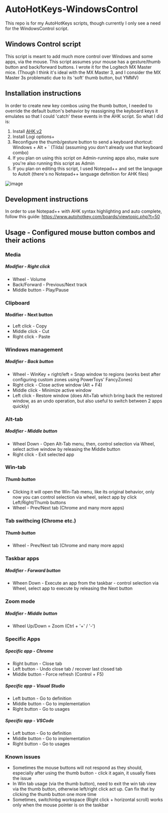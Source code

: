 # AutoHotKeys-WindowsControl
This repo is for my AutoHotKeys scripts, though currently I only see a need for the WindowsControl script.

## Windows Control script
This script is meant to add much more control over Windows and some apps, via the mouse.
This script assumes your mouse has a gesture/thumb button and back/forward buttons.
I wrote it for the Logitech MX Master mice.
(Though I think it's ideal with the MX Master 3, and I consider the MX Master 3s problematic due to its 'soft' thumb button, but YMMV)

## Installation instructions
In order to create new key combos using the thumb button, I needed to override the default button's behavior by reassigning the keyboard keys it emulates so that I could 'catch' these events in the AHK script.
So what I did is:
1. Install [AHK v2](https://www.autohotkey.com/download/2.0/) 
2. Install Logi options+
3. Reconfigure the thumb/gesture button to send a keyboard shortcut: Windows + Alt + \` (Tilda) (assuming you don't already use that keyboard combo)
4. If you plan on using this script on Admin-running apps also, make sure you're also running this script as Admin
5. If you plan on editing this script, I used Notepad++ and set the language to AutoIt (there's no Notepad++ language definition for AHK files)

![image](https://github.com/user-attachments/assets/91000120-99c8-4222-a054-b310e5d641fd)


## Development instructions
In order to use Notepad++ with AHK syntax highlighting and auto complete, follow this guide: https://www.autohotkey.com/boards/viewtopic.php?t=50

## Usage - Configured mouse button combos and their actions

### Media
##### Modifier - Right click
* Wheel - Volume
* Back/Forward - Previous/Next track
* Middle button - Play/Pause


### Clipboard
#### Modifier - Next button
* Left click - Copy
* Middle click - Cut
* Right click - Paste


### Windows management
##### Modifier - Back button
* Wheel - WinKey + right/left  =  Snap window to regions (works best after configuring custom zones using PowerToys' FancyZones)
* Right click - Close active window (Alt + F4)
* Middle click - Minimize active window
* Left click - Restore window (does Alt+Tab which bring back the restored window, as an undo operation, but also useful to switch between 2 apps quickly)


### Alt-tab
##### Modifier - Middle button
* Wheel Down - Open Alt-Tab menu, then, control selection via Wheel, select active window by releasing the Middle button
* Right click - Exit selected app


### Win-tab
##### Thumb button
* Clicking it will open the Win-Tab menu, like its original behavior, only now you can control selection via wheel, select app by click Left/Right/Thumb buttons
* Wheel - Prev/Next tab (Chrome and many more apps)


### Tab swithcing (Chrome etc.)
##### Thumb button
* Wheel - Prev/Next tab (Chrome and many more apps)


### Taskbar apps
##### Modifier - Forward button
* Wheen Down - Execute an app from the taskbar - control selection via Wheel, select app to execute by releasing the Next button


### Zoom mode
##### Modifier - Middle button
* Wheel Up/Down = Zoom (Ctrl + '+' / '-')


### Specific Apps
##### Specific app - Chrome
* Right button - Close tab
* Left button - Undo close tab / recover last closed tab
* Middle button - Force refresh (Control + F5)

##### Specific app - Visual Studio
* Left button - Go to definition
* Middle button - Go to implementation
* Right button - Go to usages

##### Specific app - VSCode
* Left button - Go to definition
* Middle button - Go to implementation
* Right button - Go to usages

### Known issues
* Sometimes the mouse buttons will not respond as they should, especially after using the thumb button - click it again, it usually fixes the issue
* In Win tab usage (via the thumb button), need to exit the win tab view via the thumb button, otherwise left/right click act up. Can fix that by clicking the thumb button one more time
* Sometimes, switchinbg workspace (Right click + horizontal scroll) works only when the mouse pointer is on the taskbar
